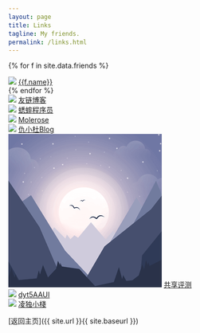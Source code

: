 ```yaml
---
layout: page
title: Links
tagline: My friends.
permalink: /links.html
---
```


{% for f in site.data.friends %}
<div class="link-chip">
 <img src="{{f.image}}" class="link-chip-icon">
 <a target="_blank" class="link-chip-title" href="{{f.url}}">{{f.name}}</a>
</div>
{% endfor %}
<div class="link-chip">
<img src="http://emlog.club/logo.jpg" class="link-chip-icon">
<a target="_blank" class="link-chip-title" href="http://emlog.club/">友链博客</a>
</div>

<div class="link-chip">
<img src="http://www.huisai.top/usr/files/icon.jpg" class="link-chip-icon">
<a target="_blank" class="link-chip-title" href="http://www.huisai.top">蟋蟀程序员</a>
</div>

<div class="link-chip">
<img src="http://www.molerose.com/usr/themes/molerose/images/400-400.jpg" class="link-chip-icon">
<a target="_blank" class="link-chip-title" href="http://www.molerose.com/">Molerose</a>
</div>

<div class="link-chip">
<img src="https://ss0.bdstatic.com/94oJfD_bAAcT8t7mm9GUKT-xh_/timg?image&quality=100&size=b4000_4000&sec=1514795263&di=fe0250bafa079e945203fbf61684a4c9&src=http://cdnimg103.lizhi.fm/audio_cover/2014/11/22/16021180753166727_320x320.jpg" class="link-chip-icon">
<a target="_blank" class="link-chip-title" href="http://www.qiuxiaodu.club/">仇小杜Blog</a>
</div>

<div class="link-chip">
<img src="/avatar/default.png" class="link-chip-icon">
<a target="_blank" class="link-chip-title" href="https://ogays.club">共享评测</a>
</div>

<div class="link-chip">
<img src="http://0.gravatar.com/avatar/c3441ce2d52103994bf68f221b331707?s=64&d=mm&r=g" class="link-chip-icon">
<a target="_blank" class="link-chip-title" href="http://blog.whoit.top/">dyt5AAUI</a>
</div>

<div class="link-chip">
<img src="http://www.ashite.com/favicon.ico" class="link-chip-icon">
<a target="_blank" class="link-chip-title" href="http://www.ashite.com/">凌独小棧</a>
</div>

[返回主页]({{ site.url }}{{ site.baseurl }})
